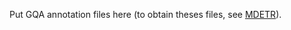 Put GQA annotation files here (to obtain theses files, see [MDETR](https://github.com/ashkamath/mdetr/blob/main/.github/pretrain.md)).
